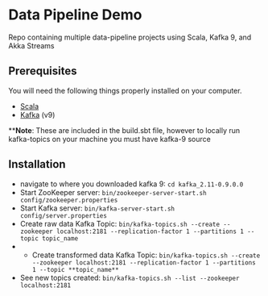 # Data Pipeline Demo
Repo containing multiple data-pipeline projects using Scala, Kafka 9, and Akka Streams

## Prerequisites

You will need the following things properly installed on your computer.

* [Scala](http://www.scala-lang.org/download)
* [Kafka](http://kafka.apache.org/downloads.html) (v9)

****Note**: These are included in the build.sbt file, however to locally run kafka-topics on your machine you must have kafka-9 source

## Installation

* navigate to where you downloaded kafka 9: `cd kafka_2.11-0.9.0.0`
* Start ZooKeeper server: `bin/zookeeper-server-start.sh config/zookeeper.properties`
* Start Kafka server: `bin/kafka-server-start.sh config/server.properties`
* Create raw data Kafka Topic: `bin/kafka-topics.sh --create --zookeeper localhost:2181 --replication-factor 1 --partitions 1 --topic topic_name`
* * Create transformed data Kafka Topic: `bin/kafka-topics.sh --create --zookeeper localhost:2181 --replication-factor 1 --partitions 1 --topic **topic_name**`
* See new topics created: `bin/kafka-topics.sh --list --zookeeper localhost:2181`

